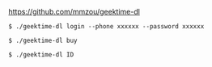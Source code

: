 <https://github.com/mmzou/geektime-dl>

```
$ ./geektime-dl login --phone xxxxxx --password xxxxxx

$ ./geektime-dl buy

$ ./geektime-dl ID
```
